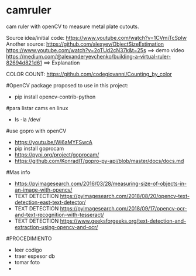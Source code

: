 # camruler
cam ruler with openCV to measure metal plate cutouts.

Source idea/initial code: https://www.youtube.com/watch?v=1CVmjTcSpIw
Another source: https://github.com/alexyev/ObjectSizeEstimation
                https://www.youtube.com/watch?v=2oTUd2cN37k&t=25s   ==> demo video
                https://medium.com/@alexanderyevchenko/building-a-virtual-ruler-82694d821d61  ==> Explanation

COLOR COUNT: https://github.com/codegiovanni/Counting_by_color


#OpenCV package proposed to use in this project: 
-   pip install opencv-contrib-python

#para listar cams en linux 
-   ls -la /dev/

#use gopro with openCV
-   https://youtu.be/Wi6aMYFSwcA
-   pip install goprocam
-   https://pypi.org/project/goprocam/
-   https://github.com/KonradIT/gopro-py-api/blob/master/docs/docs.md

#Mas info
-   https://pyimagesearch.com/2016/03/28/measuring-size-of-objects-in-an-image-with-opencv/
-   TEXT DETECTION https://pyimagesearch.com/2018/08/20/opencv-text-detection-east-text-detector/
-   TEXT DETECTION https://pyimagesearch.com/2018/09/17/opencv-ocr-and-text-recognition-with-tesseract/
-   TEXT DETECTION https://www.geeksforgeeks.org/text-detection-and-extraction-using-opencv-and-ocr/



#PROCEDIMIENTO
- leer codigo
- traer espesor db
- tomar foto
- 